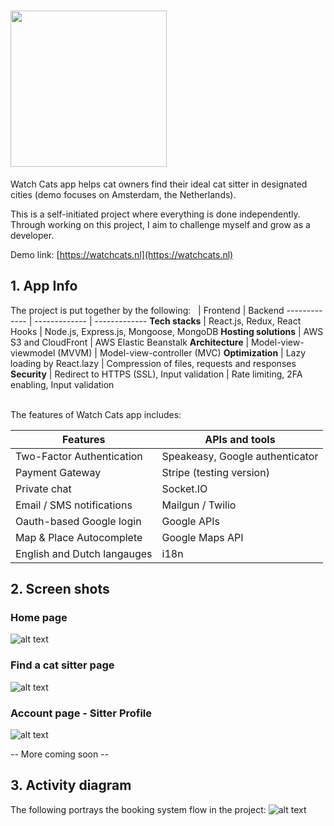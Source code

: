# <img src="https://www.dropbox.com/s/afc3s0uo47fa7pi/logo.png?raw=1" width="250" />
Watch Cats app helps cat owners find their ideal cat sitter in designated cities (demo focuses on Amsterdam, the Netherlands).

This is a self-initiated project where everything is done independently. Through working on this project, I aim to challenge myself and grow as a developer.

Demo link: [https://watchcats.nl](https://watchcats.nl)

## 1. App Info

The project is put together by the following: 
&nbsp;        | Frontend     | Backend
------------- | ------------- | ------------- 
**Tech stacks**        | React.js, Redux, React Hooks  | Node.js, Express.js, Mongoose, MongoDB
**Hosting solutions**  | AWS S3 and CloudFront  | AWS Elastic Beanstalk
**Architecture**       | Model-view-viewmodel (MVVM) | Model-view-controller (MVC)
**Optimization**       | Lazy loading by React.lazy | Compression of files, requests and responses
**Security**       | Redirect to HTTPS (SSL), Input validation | Rate limiting, 2FA enabling, Input validation

&nbsp;  
The features of Watch Cats app includes:

 Features     | APIs and tools
------------- | ------------- 
Two-Factor Authentication  | Speakeasy, Google authenticator
Payment Gateway  | Stripe (testing version)
Private chat | Socket.IO
Email / SMS notifications | Mailgun / Twilio
Oauth-based Google login | Google APIs
Map & Place Autocomplete | Google Maps API
English and Dutch langauges | i18n

## 2. Screen shots
### Home page
![alt text](https://www.dropbox.com/s/9z39eeihwfsdubp/01_home.png?raw=1)
&nbsp;  
### Find a cat sitter page
![alt text](https://www.dropbox.com/s/qvljyk7d7c98pt9/02_find_cat_sitter.png?raw=1)
&nbsp;  
### Account page - Sitter Profile
![alt text](https://www.dropbox.com/s/gbhacco3e2yd71x/05_account_sitter_info.png?raw=1)
&nbsp;  

-- More coming soon --

## 3. Activity diagram
The following portrays the booking system flow in the project:
![alt text](https://i.imgur.com/mMFN39H.png)

